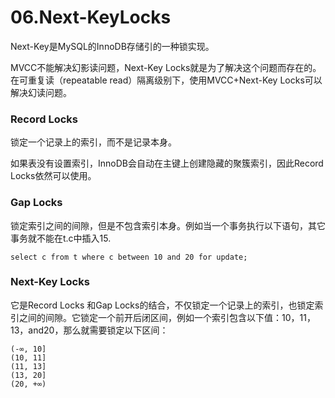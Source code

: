 # 06.Next-KeyLocks

Next-Key是MySQL的InnoDB存储引的一种锁实现。

MVCC不能解决幻影读问题，Next-Key Locks就是为了解决这个问题而存在的。在可重复读（repeatable read）隔离级别下，使用MVCC+Next-Key Locks可以解决幻读问题。

### Record Locks

锁定一个记录上的索引，而不是记录本身。

如果表没有设置索引，InnoDB会自动在主键上创建隐藏的聚簇索引，因此Record Locks依然可以使用。

### Gap Locks

锁定索引之间的间隙，但是不包含索引本身。例如当一个事务执行以下语句，其它事务就不能在t.c中插入15.

```
select c from t where c between 10 and 20 for update;
```

### Next-Key Locks

它是Record Locks 和Gap Locks的结合，不仅锁定一个记录上的索引，也锁定索引之间的间隙。它锁定一个前开后闭区间，例如一个索引包含以下值：10，11，13，and20，那么就需要锁定以下区间：

```
(-∞, 10]
(10, 11]
(11, 13]
(13, 20]
(20, +∞)

```

